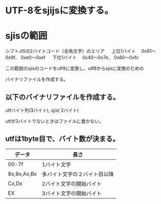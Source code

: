 # UTF-8をsjijsに変換する。



# sjisの範囲

シフトJISの2バイトコード（全角文字）のエリア
　 上位1バイト　 0x81～0x9f、 0xe0～0xef
　 下位1バイト　 0x40～0x7e、 0x80～0xfc

この範囲のsjisのコードをutf8に変換し、utf8からsjisに変換のための

バイナリファイルを作成する。

## 以下のバイナリファイルを作成する。

utfバイト列(3バイト), sjis( 2バイト)

utfが3バイトでないときはファイルに書かない。

## utfは1byte目で、バイト数が決まる。



| データ      | 長さ                         |
| ----------- | ---------------------------- |
| 00-7f       | 1バイト文字                  |
| 8x,9x,Ax,Bx | 多バイト文字の２バイト目以降 |
| Cx,Dx       | 2バイト文字の開始バイト      |
| EX          | 3バイト文字の開始バイト      |





